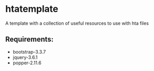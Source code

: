 # htatemplate
A template with a collection of useful resources to use with hta files

## Requirements:
- bootstrap-3.3.7
- jquery-3.6.1
- popper-2.11.6
